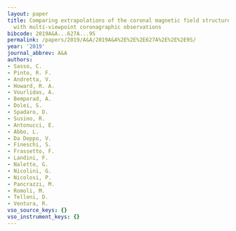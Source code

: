 ```yaml
---
layout: paper
title: Comparing extrapolations of the coronal magnetic field structure at 2.5 R<SUB>⊙</SUB>
  with multi-viewpoint coronagraphic observations
bibcode: 2019A&A...627A...9S
permalink: /papers/2019/A&A/2019A&A%2E%2E%2E627A%2E%2E%2E9S/
year: '2019'
journal_abbrev: A&A
authors:
- Sasso, C.
- Pinto, R. F.
- Andretta, V.
- Howard, R. A.
- Vourlidas, A.
- Bemporad, A.
- Dolei, S.
- Spadaro, D.
- Susino, R.
- Antonucci, E.
- Abbo, L.
- Da Deppo, V.
- Fineschi, S.
- Frassetto, F.
- Landini, F.
- Naletto, G.
- Nicolini, G.
- Nicolosi, P.
- Pancrazzi, M.
- Romoli, M.
- Telloni, D.
- Ventura, R.
vso_source_keys: {}
vso_instrument_keys: {}
---
```

